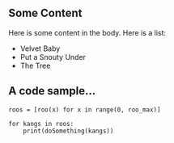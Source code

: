 Some Content
------------
Here is some content in the body. Here is a list:
* Velvet Baby
* Put a Snouty Under
* The Tree

A code sample...
--------------
```
roos = [roo(x) for x in range(0, roo_max)]

for kangs in roos:
    print(doSomething(kangs))

```